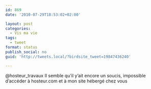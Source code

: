 ```yaml
---
id: 869
date: '2010-07-29T18:53:02+02:00'

layout: post
categories:
  - Vis ma vie
tags:
  - tweet
format: status
publish_social: no
guid: 'http://tweets.local/?birdsite_tweet=19847436240'

---
```


@hosteur\_travaux Il semble qu’il y’ait encore un soucis, impossible d’accéder à hosteur.com et à mon site hébergé chez vous